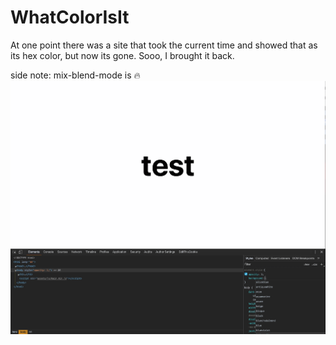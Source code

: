 # WhatColorIsIt

At one point there was a site that took the current time and showed that as its hex color, but now its gone. Sooo, I brought it back.

side note: mix-blend-mode is 🔥
![css mix-blend-mode <3](blend-mode.mov.gif)
